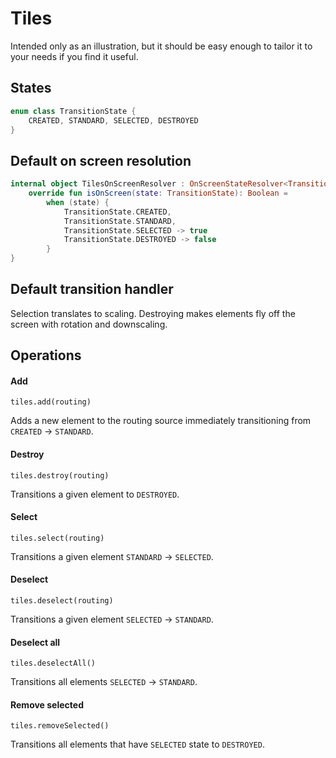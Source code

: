 # Tiles

Intended only as an illustration, but it should be easy enough to tailor it to your needs if you find it useful.

## States

```kotlin
enum class TransitionState {
    CREATED, STANDARD, SELECTED, DESTROYED
}
```

## Default on screen resolution

```kotlin
internal object TilesOnScreenResolver : OnScreenStateResolver<TransitionState> {
    override fun isOnScreen(state: TransitionState): Boolean =
        when (state) {
            TransitionState.CREATED,
            TransitionState.STANDARD,
            TransitionState.SELECTED -> true
            TransitionState.DESTROYED -> false
        }
}
```

## Default transition handler

Selection translates to scaling.
Destroying makes elements fly off the screen with rotation and downscaling.


## Operations

#### Add

`tiles.add(routing)`

Adds a new element to the routing source immediately transitioning from `CREATED` -> `STANDARD`.


#### Destroy

`tiles.destroy(routing)`

Transitions a given element to `DESTROYED`.


#### Select

`tiles.select(routing)`

Transitions a given element `STANDARD` -> `SELECTED`.


#### Deselect

`tiles.deselect(routing)`

Transitions a given element `SELECTED` -> `STANDARD`.


#### Deselect all

`tiles.deselectAll()`

Transitions all elements `SELECTED` -> `STANDARD`.



#### Remove selected

`tiles.removeSelected()`

Transitions all elements that have `SELECTED` state to `DESTROYED`.
